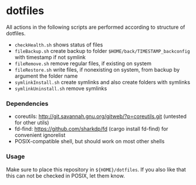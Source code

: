 # dotfiles

All actions in the following scripts are performed according to structure of dotfiles.

- `checkHealth.sh` shows status of files
- `fileBackup.sh` create backup to folder `$HOME/back/TIMESTAMP_backconfig` with timestamp if not symlink
- `fileRemove.sh` remove regular files, if existing on system
- `fileRestore.sh` write files, if nonexisting on system, from backup by argument the folder name
- `symlinkInstall.sh` create symlinks and also create folders with symlinks
- `symlinkUninstall.sh` remove symlinks

### Dependencies

- coreutils: http://git.savannah.gnu.org/gitweb/?p=coreutils.git (untested for other utils)
- fd-find: https://github.com/sharkdp/fd (cargo install fd-find) for convenient ignorelist
- POSIX-compatible shell, but should work on most other shells

### Usage

Make sure to place this repository in `${HOME}/dotfiles`.
If you also like that this can not be checked in POSIX, let them know.
